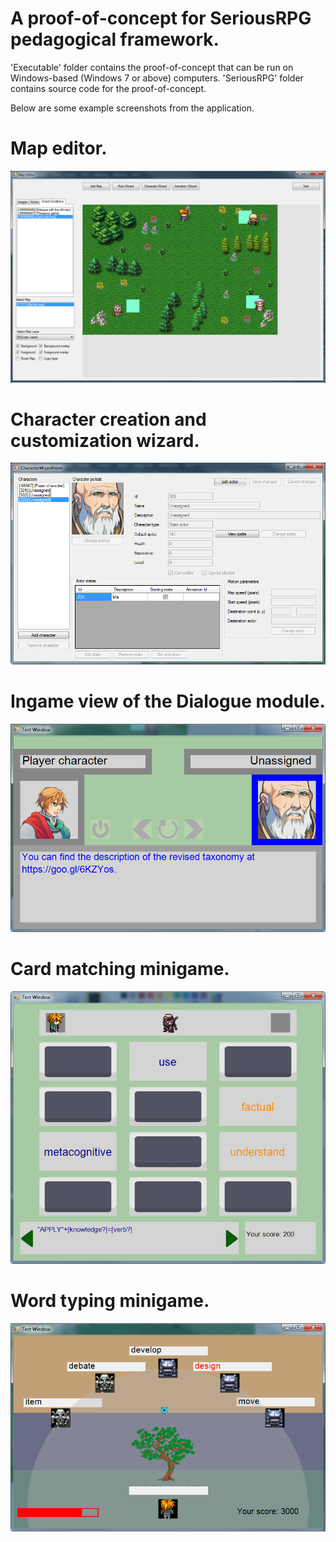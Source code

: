 # A proof-of-concept for SeriousRPG pedagogical framework.

'Executable' folder contains the proof-of-concept that can be run on Windows-based (Windows 7 or above) computers.
'SeriousRPG' folder contains source code for the proof-of-concept.

Below are some example screenshots from the application.

# Map editor.
![Map editor.](https://github.com/E-Nyamsuren/SeriousRPG-Proof-of-Concept/blob/E-Nyamsuren-img-res/MapEditor-WithTriggers.png?raw=true)

# Character creation and customization wizard.
![Character Wizard.](https://github.com/E-Nyamsuren/SeriousRPG-Proof-of-Concept/blob/E-Nyamsuren-img-res/CharacterEditor-3.AfterAddCharForm.png?raw=true)

# Ingame view of the Dialogue module.
![Dialogue module.](https://github.com/E-Nyamsuren/SeriousRPG-Proof-of-Concept/blob/E-Nyamsuren-img-res/DialogueModule.png?raw=true)

# Card matching minigame.
![Card matching minigame.](https://github.com/E-Nyamsuren/SeriousRPG-Proof-of-Concept/blob/E-Nyamsuren-img-res/CardModule.png?raw=true)

# Word typing minigame.
![Word typing minigame.](https://github.com/E-Nyamsuren/SeriousRPG-Proof-of-Concept/blob/E-Nyamsuren-img-res/ThesaurusModule.png?raw=true)
